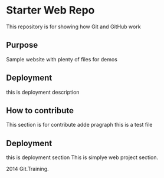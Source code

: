 # Starter Web Repo

This repository is for showing how Git and GitHub work

## Purpose

Sample website with plenty of files for demos


## Deployment
this is deployment description

## How to contribute
This section is for contribute
adde pragraph this is a test file

## Deployment
this is deployment section
This is simplye web project section.

2014 Git.Training.